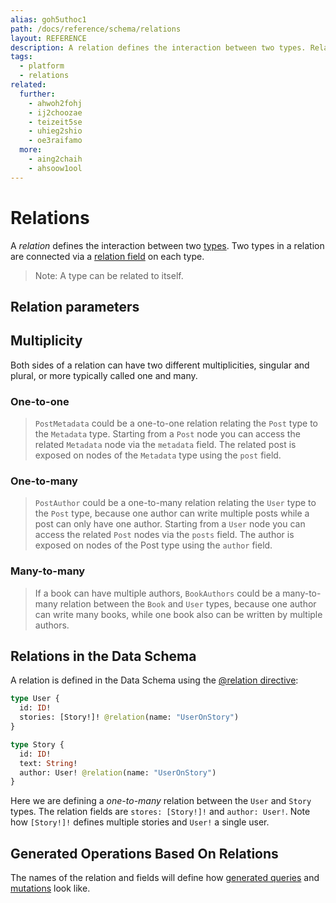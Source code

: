 ```yaml
---
alias: goh5uthoc1
path: /docs/reference/schema/relations
layout: REFERENCE
description: A relation defines the interaction between two types. Related types are reflected in both the data model as well as the GraphQL schema.
tags:
  - platform
  - relations
related:
  further:
    - ahwoh2fohj
    - ij2choozae
    - teizeit5se
    - uhieg2shio
    - oe3raifamo
  more:
    - aing2chaih
    - ahsoow1ool
---
```


# Relations

A *relation* defines the interaction between two [types](!alias-ij2choozae). Two types in a relation are connected via a [relation field](!alias-teizeit5se) on each type.

> Note: A type can be related to itself.

## Relation parameters

## Multiplicity

Both sides of a relation can have two different multiplicities, singular and plural, or more typically called one and many.

### One-to-one

> `PostMetadata` could be a one-to-one relation relating the `Post` type to the `Metadata` type. Starting from a `Post` node you can access the related `Metadata` node via the `metadata` field. The related post is exposed on nodes of the `Metadata` type using the `post` field.

### One-to-many

> `PostAuthor` could be a one-to-many relation relating the `User` type to the `Post` type, because one author can write multiple posts while a post can only have one author. Starting from a `User` node you can access the related `Post` nodes via the `posts` field. The author is exposed on nodes of the Post type using the `author` field.


### Many-to-many

> If a book can have multiple authors, `BookAuthors` could be a many-to-many relation between the `Book` and `User` types, because one author can write many books, while one book also can be written by multiple authors.

## Relations in the Data Schema

A relation is defined in the Data Schema using the [@relation directive](!alias-aeph6oyeez#relation-fields):

```graphql
type User {
  id: ID!
  stories: [Story!]! @relation(name: "UserOnStory")
}

type Story {
  id: ID!
  text: String!
  author: User! @relation(name: "UserOnStory")
}
```

Here we are defining a *one-to-many* relation between the `User` and `Story` types. The relation fields are `stores: [Story!]!` and `author: User!`. Note how `[Story!]!` defines multiple stories and `User!` a single user.

## Generated Operations Based On Relations

The names of the relation and fields will define how [generated queries](!alias-nia9nushae) and [mutations](!alias-ol0yuoz6go) look like.
